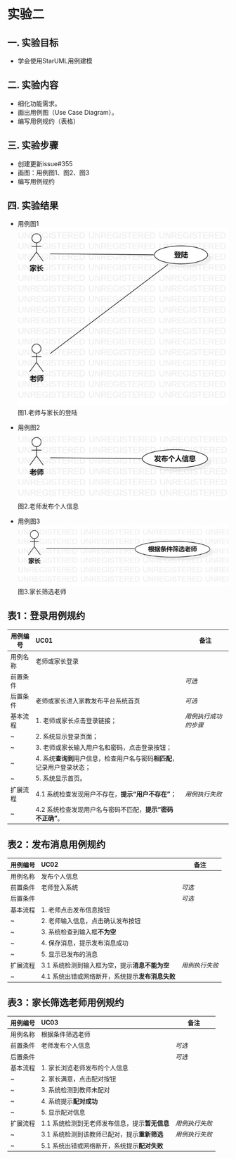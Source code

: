 # 实验二

## 一. 实验目标

- 学会使用StarUML用例建模

## 二. 实验内容

- 细化功能需求。
- 画出用例图（Use Case Diagram）。
- 编写用例规约（表格）

## 三. 实验步骤

- 创建更新issue#355
- 画图：用例图1、图2、图3
- 编写用例规约
        
## 四. 实验结果

- 用例图1
![用例1](./LAB02.UseCaseDiagram1.jpg)  
图1.老师与家长的登陆

- 用例图2
![用例2](./LAB02.UseCaseDiagram2.jpg)  
图2.老师发布个人信息

- 用例图3
![用例3](./LAB02.UseCaseDiagram3.jpg)  
图3.家长筛选老师

## 表1：登录用例规约  

用例编号  | UC01 | 备注  
-|:-|-  
用例名称  | 老师或家长登录  |   
前置条件  |      | *可选*   
后置条件  | 老师或家长进入家教发布平台系统首页     | *可选*   
基本流程  | 1. 老师或家长点击登录链接；  |*用例执行成功的步骤*    
~| 2. 系统显示登录页面；  |   
~| 3. 老师或家长输入用户名和密码，点击登录按钮；  |   
~| 4. 系统**查询到**用户信息，检查用户名与密码**相匹配**，记录用户登录状态；  |   
~| 5. 系统显示首页。  |  
扩展流程  | 4.1 系统检查发现用户不存在，**提示“用户不存在”**；  |*用例执行失败*    
~| 4.2 系统检查发现用户名与密码不匹配，**提示“密码不正确”**。  |  

## 表2：发布消息用例规约
用例编号  | UC02 | 备注 
-|:-|-  
用例名称  | 发布个人信息  |  
前置条件  | 老师登入系统  | *可选*  
后置条件  |   | *可选*  
基本流程  | 1. 老师点击发布信息按钮  |  
~| 2. 老师输入信息，点击确认发布按钮  |
~| 3. 系统检查到输入框**不为空**  |
~| 4. 保存消息，提示发布消息成功  |
~| 5. 显示已发布的消息  |
扩展流程  | 3.1 系统检测到输入框为空，提示**消息不能为空**  | *用例执行失败*  
~| 4.1 系统出错或网络断开，系统提示**发布消息失败** |


## 表3：家长筛选老师用例规约
用例编号  | UC03 | 备注 
-|:-|-  
用例名称  | 根据条件筛选老师  |  
前置条件  | 老师发布个人信息  | *可选*  
后置条件  |  | *可选*  
基本流程  | 1. 家长浏览老师发布的个人信息  |  
~| 2. 家长满意，点击配对按钮  |
~| 3. 系统检测到教师未配对  |
~| 4. 系统提示**配对成功**  |
~| 5. 显示配对信息  |
扩展流程  | 1.1 系统检测到无老师发布信息，提示**暂无信息**  | *用例执行失败*  
~| 3.1 系统检测到该教师已配对，提示**重新筛选** | *用例执行失败* 
~| 5.1 系统出错或网络断开，系统提示**配对失败** |
